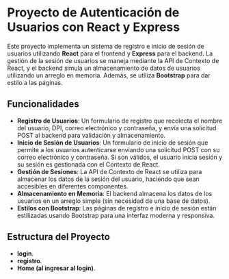 # Proyecto de Autenticación de Usuarios con React y Express

Este proyecto implementa un sistema de registro e inicio de sesión de usuarios utilizando **React** para el frontend y **Express** para el backend. La gestión de la sesión de usuarios se maneja mediante la API de Contexto de React, y el backend simula un almacenamiento de datos de usuarios utilizando un arreglo en memoria. Además, se utiliza **Bootstrap** para dar estilo a las páginas.

## Funcionalidades

- **Registro de Usuarios**: Un formulario de registro que recolecta el nombre del usuario, DPI, correo electrónico y contraseña, y envía una solicitud POST al backend para validación y almacenamiento.
- **Inicio de Sesión de Usuarios**: Un formulario de inicio de sesión que permite a los usuarios autenticarse enviando una solicitud POST con su correo electrónico y contraseña. Si son válidos, el usuario inicia sesión y su sesión es gestionada con el Contexto de React.
- **Gestión de Sesiones**: La API de Contexto de React se utiliza para almacenar los datos de la sesión del usuario, haciendo que sean accesibles en diferentes componentes.
- **Almacenamiento en Memoria**: El backend almacena los datos de los usuarios en un arreglo simple (sin necesidad de una base de datos).
- **Estilos con Bootstrap**: Las páginas de registro e inicio de sesión están estilizadas usando Bootstrap para una interfaz moderna y responsiva.

## Estructura del Proyecto
- **login**.
- **registro**.
- **Home (al ingresar al login)**.
